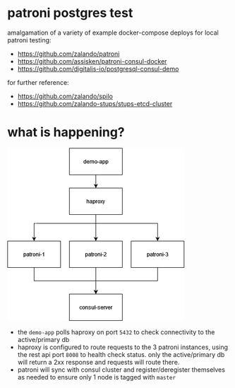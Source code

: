 # patroni postgres test 

amalgamation of a variety of example docker-compose deploys for local patroni testing: 
 - https://github.com/zalando/patroni
 - https://github.com/assisken/patroni-consul-docker
 - https://github.com/digitalis-io/postgresql-consul-demo

for further reference:
 - https://github.com/zalando/spilo
 - https://github.com/zalando-stups/stups-etcd-cluster


# what is happening?

![diagram](./assets/diagram.png)

- the `demo-app` polls haproxy on port `5432` to check connectivity to the active/primary db
- haproxy is configured to route requests to the 3 patroni instances, using the rest api port `8008` to health check status.  only the active/primary db will return a 2xx response and requests will route there.
- patroni will sync with consul cluster and register/deregister themselves as needed to ensure only 1 node is tagged with `master`